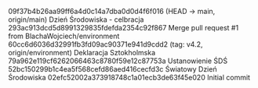 09f37b4b26aa99ff6a4d0c14a7dba0d0d4f6f016 (HEAD -> main, origin/main) Dzień Środowiska - celbracja
293ac913dcd5d8991329835fdefda2354c92f867 Merge pull request #1 from BlachaWojciech/environment
60cc6d6036d32991fb3fd09ac90371e941d9cdd2 (tag: v4.2, origin/environment) Deklaracja Sztokholmska
79a962e119cf6262066463c8780f59e12c87753a Ustanowienie ŚDŚ
52bc150299b1c4ea5f568cefd86aed416cecfd3c Światowy Dzień Środowiska
02efc52002a373918748c1a01ecb3de63f45e020 Initial commit